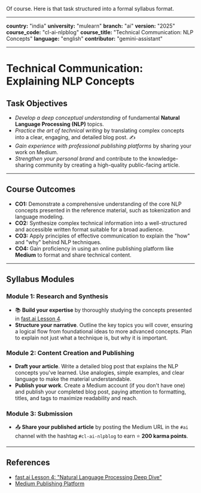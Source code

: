 Of course. Here is that task structured into a formal syllabus format.

---
**country:** "india"
**university:** "mulearn"
**branch:** "ai"
**version:** "2025"
**course_code:** "cl-ai-nlpblog"
**course_title:** "Technical Communication: NLP Concepts"
**language:** "english"
**contributor:** "gemini-assistant"

---

# Technical Communication: Explaining NLP Concepts

## Task Objectives

* _Develop a deep conceptual understanding_ of fundamental **Natural Language Processing (NLP)** topics.
* _Practice the art of technical writing_ by translating complex concepts into a clear, engaging, and detailed blog post. ✍️
* _Gain experience with professional publishing platforms_ by sharing your work on Medium.
* _Strengthen your personal brand_ and contribute to the knowledge-sharing community by creating a high-quality public-facing article.

---
## Course Outcomes

* **CO1:** Demonstrate a comprehensive understanding of the core NLP concepts presented in the reference material, such as tokenization and language modeling.
* **CO2:** Synthesize complex technical information into a well-structured and accessible written format suitable for a broad audience.
* **CO3:** Apply principles of effective communication to explain the "how" and "why" behind NLP techniques.
* **CO4:** Gain proficiency in using an online publishing platform like **Medium** to format and share technical content.

---

## Syllabus Modules

### Module 1: Research and Synthesis
* 📚 **Build your expertise** by thoroughly studying the concepts presented in [fast.ai Lesson 4](https://course.fast.ai/Lessons/lesson4.html).
* **Structure your narrative**. Outline the key topics you will cover, ensuring a logical flow from foundational ideas to more advanced concepts. Plan to explain not just what a technique is, but why it is important.

### Module 2: Content Creation and Publishing
* **Draft your article**. Write a detailed blog post that explains the NLP concepts you've learned. Use analogies, simple examples, and clear language to make the material understandable.
* **Publish your work**. Create a Medium account (if you don't have one) and publish your completed blog post, paying attention to formatting, titles, and tags to maximize readability and reach. 

### Module 3: Submission
* 📤 **Share your published article** by posting the Medium URL in the `#ai` channel with the hashtag `#cl-ai-nlpblog` to earn ⭐ **200 karma points**.

---
## References
* [fast.ai Lesson 4: "Natural Language Processing Deep Dive"](https://course.fast.ai/Lessons/lesson4.html)
* [Medium Publishing Platform](https://medium.com/)